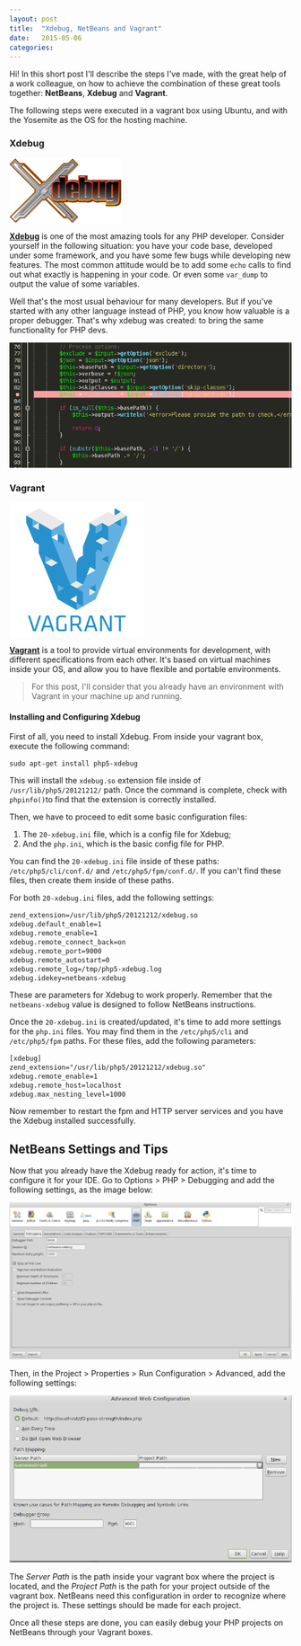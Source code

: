 ```yaml
---
layout: post
title:  "Xdebug, NetBeans and Vagrant"
date:   2015-05-06
categories:
---
```


Hi! In this short post I'll describe the steps I've made, with the great help of a work colleague, on how to achieve the combination of these great tools together: <strong>NetBeans</strong>, <strong>Xdebug</strong> and <strong>Vagrant</strong>.

The following steps were executed in a vagrant box using Ubuntu, and with the Yosemite as the OS for the hosting machine.

### Xdebug

<img src ="/assets/images/2015/05/06/xdebug-logo.png" align="center" />

<a href="http://xdebug.org/"><strong>Xdebug</strong></a> is one of the most amazing tools for any PHP developer. 
Consider yourself in the following situation: you have your code base, developed under some framework, and you have some few bugs while developing new features. The most common attitude would be to add some <code>echo</code> calls to find out what exactly is happening in your code. Or even some <code>var_dump</code> to output the value of some variables.

Well that's the most usual behaviour for many developers. But if you've started with any other language instead of PHP, you know how valuable is a proper debugger. That's why xdebug was created: to bring the same functionality for PHP devs.

![phpcs -i](/assets/images/2015/05/06/breakpoint.png)


### Vagrant

<img src ="/assets/images/2015/05/06/vagrant-logo.png" align="center" />

<a href="https://www.vagrantup.com/"><strong>Vagrant</strong></a> is a tool to provide virtual environments for development, with different specifications from each other.  It's based on virtual machines inside your OS, and allow you to have flexible and portable environments.

> For this post, I'll consider that you already have an environment with Vagrant in your machine up and running.


#### Installing and Configuring Xdebug

First of all, you need to install Xdebug. From inside your vagrant box, execute the following command:

<div class="command">
    <pre><code>sudo apt-get install php5-xdebug</code></pre>
</div>

This will install the <code>xdebug.so</code> extension file inside of <code>/usr/lib/php5/20121212/</code> path.
Once the command is complete, check with <code>phpinfo()</code>to find that the extension is correctly installed.

Then, we have to proceed to edit some basic configuration files:

1. The <code>20-xdebug.ini</code> file, which is a config file for Xdebug;
2. And the <code>php.ini</code>, which is the basic config file for PHP.

You can find the <code>20-xdebug.ini</code> file inside of these paths: <code>/etc/php5/cli/conf.d/</code> and <code>/etc/php5/fpm/conf.d/</code>. If you can't find these files, then create them inside of these paths.

For both <code>20-xdebug.ini</code> files, add the following settings:

<div class="gist">
	<pre><code>zend_extension=/usr/lib/php5/20121212/xdebug.so
xdebug.default_enable=1
xdebug.remote_enable=1
xdebug.remote_connect_back=on
xdebug.remote_port=9000
xdebug.remote_autostart=0
xdebug.remote_log=/tmp/php5-xdebug.log
xdebug.idekey=netbeans-xdebug</code></pre>
</div>

These are parameters for Xdebug to work properly. Remember that the <code>netbeans-xdebug</code> value is designed to follow NetBeans instructions.

Once the <code>20-xdebug.ini</code> is created/updated, it's time to add more settings for the <code>php.ini</code> files. You may find them in the <code>/etc/php5/cli</code> and <code>/etc/php5/fpm</code> paths. For these files, add the following parameters:

<div class="gist">
    <pre><code>[xdebug]
zend_extension="/usr/lib/php5/20121212/xdebug.so"
xdebug.remote_enable=1
xdebug.remote_host=localhost
xdebug.max_nesting_level=1000</code></pre>
</div>

Now remember to restart the fpm and HTTP server services and you have the Xdebug installed successfully.

## NetBeans Settings and Tips

Now that you already have the Xdebug ready for action, it's time to configure it for your IDE. Go to Options > PHP > Debugging and add the following settings, as the image below:

![phpcs -i](/assets/images/2015/05/06/xdebug_netbeans_settings1.png)

Then, in the Project > Properties > Run Configuration > Advanced, add the following settings:

![phpcs -i](/assets/images/2015/05/06/xdebug_netbeans_settings2.png)

The <i>Server Path</i> is the path inside your vagrant box where the project is located, and the <i>Project Path</i> is the path for your project outside of the vagrant box. NetBeans need this configuration in order to recognize where the project is. These settings should be made for each project.

Once all these steps are done, you can easily debug your PHP projects on NetBeans through your Vagrant boxes.

